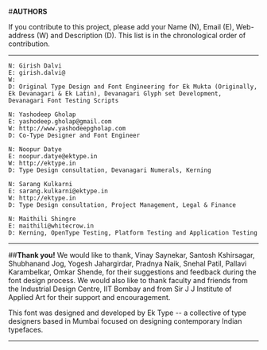 
#**AUTHORS**

If you contribute to this project, please add your Name (N), Email (E), Web-address (W) and Description (D). This list is in the chronological order of contribution.

----------

```
N: Girish Dalvi
E: girish.dalvi@
W: 
D: Original Type Design and Font Engineering for Ek Mukta (Originally, Ek Devanagari & Ek Latin), Devanagari Glyph set Development, Devanagari Font Testing Scripts

N: Yashodeep Gholap
E: yashodeep.gholap@gmail.com
W: http://www.yashodeepgholap.com
D: Co-Type Designer and Font Engineer 

N: Noopur Datye
E: noopur.datye@ektype.in
W: http://ektype.in
D: Type Design consultation, Devanagari Numerals, Kerning 

N: Sarang Kulkarni
E: sarang.kulkarni@ektype.in
W: http://ektype.in
D: Type Design consultation, Project Management, Legal & Finance

N: Maithili Shingre
E: maithili@whitecrow.in
D: Kerning, OpenType Testing, Platform Testing and Application Testing
```
----------
##**Thank you!**
We would like to thank, Vinay Saynekar, Santosh Kshirsagar, Shubhanand Jog, Yogesh Jahargirdar, Pradnya Naik, Snehal Patil, Pallavi Karambelkar, Omkar Shende, for their suggestions and feedback during the font design process. We would also like to thank faculty and friends from the Industrial Design Centre, IIT Bombay and from Sir J J Institute of Applied Art for their support and encouragement.  

This font was designed and developed by Ek Type -- a collective of type designers based in Mumbai focused on designing contemporary Indian typefaces.

----------